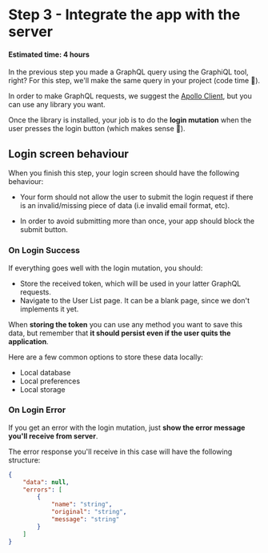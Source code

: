 # Step 3 - Integrate the app with the server
#### Estimated time: 4 hours

In the previous step you made a GraphQL query using the GraphiQL tool, right? For this step, we'll make the same query in your project (code time 🎉).

In order to make GraphQL requests, we suggest the [Apollo Client](https://www.apollographql.com/docs/react/), but you can use any library you want.

Once the library is installed, your job is to do the **login mutation** when the user presses the login button (which makes sense 🤔).


## Login screen behaviour
When you finish this step, your login screen should have the following behaviour:

- Your form should not allow the user to submit the login request if there is an invalid/missing piece of data (i.e invalid email format, etc).

- In order to avoid submitting more than once, your app should block the submit button.

### On Login Success
If everything goes well with the login mutation, you should:
- Store the received token, which will be used in your latter GraphQL requests.
- Navigate to the User List page. It can be a blank page, since we don't implements it yet.

When **storing the token** you can use any method you want to save this data, but remember that **it should persist even if the user quits the application**.

Here are a few common options to store these data locally: 
- Local database
- Local preferences
- Local storage

### On Login Error
If you get an error with the login mutation, just **show the error message you'll receive from server**.

The error response you'll receive in this case will have the following structure:

```json
{
    "data": null,
    "errors": [
        {
            "name": "string",
            "original": "string",
            "message": "string"
        }
    ]
}
```
